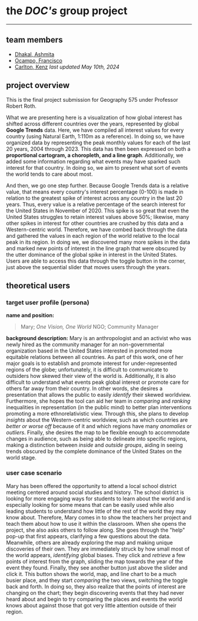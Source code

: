 
# the *DOC's* group project
---
## team members
- [Dhakal,  Ashmita](https://github.com/ashmitadhakal)
- [Ocampo, Francisco](https://github.com/wisc-ocampo)
- [Carlton, Kenz](https://github.com/KenzCarlton)
*last updated May 10th, 2024*

## project overview
This is the final project submission for Geography 575
under Professor Robert Roth.

What we are presenting here is a visualization of how global interest has
shifted across different countries over the years, represented by global
**Google Trends** data. Here, we have compiled all interest values for every
country (using Natural Earth, 1:110m as a reference). In doing so, we have 
organized data by representing the peak monthly values for each of the last 20 
years, 2004 through 2023. This data has then been expressed on both a
**proportional cartogram, a choropleth, and a line graph**. Additionally, we 
added some information regarding what events may have sparked such interest for 
that country. In doing so, we aim to present what sort of events the world tends 
to care about most.

And then, we go one step further. Because Google Trends data is a relative 
value, that means every country's interest percentage (0-100) is made in 
relation to the greatest spike of interest across any country in the last 
20 years. Thus, every value is a relative percentage of the search interest 
for the United States in November of 2020. This spike is so great that even 
the United States struggles to retain interest values above 50%; likewise, many 
other spikes in interest for other countries are crushed by this data and 
a Western-centric world. Therefore, we have combed back through the data and 
gathered the values in each region of the world relative to the local peak 
in its region. In doing we, we discovered many more spikes in the data and 
marked new points of interest in the line graph that were obscured by the 
utter dominance of the global spike in interest in the United States. Users
are able to access this data through the toggle button in the corner, just 
above the sequential slider that moves users through the years.

## theoretical users
### target user profile (persona)
**name and position:**
> Mary; *One Vision, One World* NGO; Community Manager

**background description:**
Mary is an anthropologist and an activist who was newly hired as the 
community manager for an non-governmental organization based in the United 
States interested in promoted more equitable relations between all countries.
As part of this work, one of her major goals is to establish and promote 
interest for under-represented regions of the globe; unfortunately, it is 
difficult to communicate to outsiders how skewed their view of the world is. 
Additionally, it is also difficult to understand what events peak global 
interest or promote care for others far away from their country. In other 
words, she desires a presentation that allows the public to easily *identify* 
their skewed worldview. Furthermore, she hopes the tool can aid her team in 
*comparing* and *ranking* inequalities in representation (in the public mind) 
to better plan interventions promoting a more ethnorelativistic view. Through 
this, she plans to develop *insights* about the Western-centric worldview, such 
as which countries are *better or worse off* because of it and which regions 
have many *anomalies* or *outliers*. Finally, she desires the map to be 
flexible enough to accommodate changes in audience, such as being able to 
delineate into specific regions, making a distinction between *inside* and 
*outside groups*, aiding in seeing trends obscured by the complete dominance 
of the United States on the world stage.

### user case scenario
Mary has been offered the opportunity to attend a local school district meeting 
centered around social studies and history. The school district is looking for 
more engaging ways for students to learn about the world and is especially 
looking for some means that can be easily used while also leading students to 
understand how little of the rest of the world they may know about. Therefore, 
Mary comes in to show the teachers her project and teach them about how to use 
it within the classroom. When she opens the project, she also asks others to 
follow along. She goes through the "help" pop-up that first appears, clarifying 
a few questions about the data. Meanwhile, others are already exploring the map 
and making unique discoveries of their own. They are immediately struck by how 
small most of the world appears, *identifying* global biases. They click and 
*retrieve* a few points of interest from the graph, sliding the map towards the 
year of the event they found. Finally, they see another button just above the 
slider and click it. This button shows the world, map, and line chart to be a 
much busier place, and they start *comparing* the two views, switching the 
toggle back and forth. In doing so, they also realize that the points of 
interest are changing on the chart; they begin discovering events that they had 
never heard about and begin to try comparing the places and events the world 
knows about against those that got very little attention outside of their 
region.
